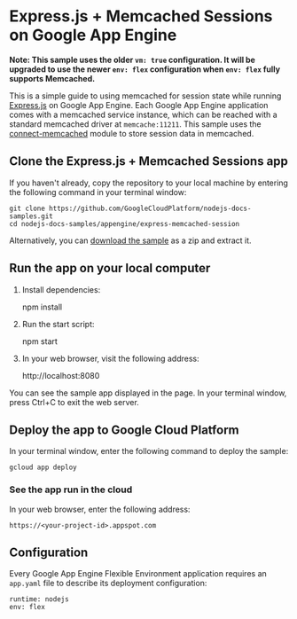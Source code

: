 # Express.js + Memcached Sessions on Google App Engine

**Note: This sample uses the older `vm: true` configuration. It will be upgraded
to use the newer `env: flex` configuration when `env: flex` fully supports
Memcached.**

This is a simple guide to using memcached for session state while running
[Express.js](http://expressjs.com/) on Google App Engine. Each Google App Engine
application comes with a memcached service instance, which can be reached with a
standard memcached driver at `memcache:11211`. This sample uses the
[connect-memcached](https://github.com/balor/connect-memcached) module to store
session data in memcached.

## Clone the Express.js + Memcached Sessions app

If you haven't already, copy the repository to your local machine by entering
the following command in your terminal window:

    git clone https://github.com/GoogleCloudPlatform/nodejs-docs-samples.git
    cd nodejs-docs-samples/appengine/express-memcached-session

Alternatively, you can [download the sample][download] as a zip and extract it.

## Run the app on your local computer

1. Install dependencies:

    npm install

1. Run the start script:

    npm start

1. In your web browser, visit the following address:

    http://localhost:8080

You can see the sample app displayed in the page. In your terminal window, press
Ctrl+C to exit the web server.

## Deploy the app to Google Cloud Platform

In your terminal window, enter the following command to deploy the sample:

    gcloud app deploy

### See the app run in the cloud

In your web browser, enter the following address:

    https://<your-project-id>.appspot.com

## Configuration

Every Google App Engine Flexible Environment application requires an `app.yaml`
file to describe its deployment configuration:

    runtime: nodejs
    env: flex

[download]: https://github.com/GoogleCloudPlatform/nodejs-docs-samples/archive/master.zip
